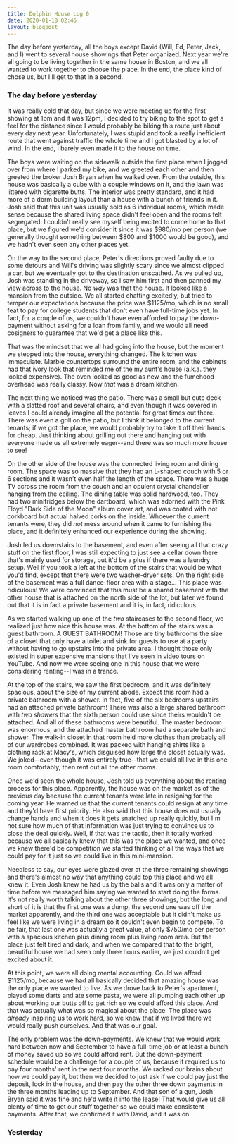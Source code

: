```yaml
---
title: Dolphin House Log 0
date: 2020-01-18 02:46
layout: blogpost
---
```


The day before yesterday, all the boys except David (Will, Ed, Peter, Jack, and I) went to several house showings that Peter organized. Next year we're all going to be living together in the same house in Boston, and we all wanted to work together to choose the place. In the end, the place kind of chose us, but I'll get to that in a second.

### The day before yesterday

It was really cold that day, but since we were meeting up for the first showing at 1pm and it was 12pm, I decided to try biking to the spot to get a feel for the distance since I would probably be biking this route just about every day next year. Unfortunately, I was stupid and took a really inefficient route that went against traffic the whole time and I got blasted by a lot of wind. In the end, I barely even made it to the house on time.

The boys were waiting on the sidewalk outside the first place when I jogged over from where I parked my bike, and we greeted each other and then greeted the broker Josh Bryan when he walked over. From the outside, this house was basically a cube with a couple windows on it, and the lawn was littered with cigarette butts. The interior was pretty standard, and it had more of a dorm building layout than a house with a bunch of friends in it. Josh said that this unit was usually sold as 6 individual rooms, which made sense because the shared living space didn't feel open and the rooms felt segregated. I couldn't really see myself being excited to come home to that place, but we figured we'd consider it since it was $980/mo per person (we generally thought something between $800 and $1000 would be good), and we hadn't even seen any other places yet.

On the way to the second place, Peter's directions proved faulty due to some detours and Will's driving was slightly scary since we almost clipped a car, but we eventually got to the destination unscathed. As we pulled up, Josh was standing in the driveway, so I saw him first and then panned my view across to the house. No *way* was that the house. It looked like a mansion from the outside. We all started chatting excitedly, but tried to temper our expectations because the price was $1125/mo, which is no small feat to pay for college students that don't even have full-time jobs yet. In fact, for a couple of us, we couldn't have even afforded to pay the down-payment without asking for a loan from family, and we would all need cosigners to guarantee that we'd get a place like this.

That was the mindset that we all had going into the house, but the moment we stepped into the house, everything changed. The kitchen was immaculate. Marble countertops surround the entire room, and the cabinets had that ivory look that reminded me of the my aunt's house (a.k.a. they looked expensive). The oven looked as good as new and the fumehood overhead was really classy. Now *that* was a dream kitchen. 

The next thing we noticed was the patio. There was a small but cute deck with a slatted roof and several chairs, and even though it was covered in leaves I could already imagine all the potential for great times out there. There was even a grill on the patio, but I think it belonged to the current tenants; if we got the place, we would probably try to take it off their hands for cheap. Just thinking about grilling out there and hanging out with everyone made us all extremely eager--and there was so much more house to see!

On the other side of the house was the connected living room and dining room. The space was so massive that they had an L-shaped couch with 5 or 6 sections and it wasn't even half the length of the space. There was a huge TV across the room from the couch and an opulent crystal chandelier hanging from the ceiling. The dining table was solid hardwood, too. They had two minifridges below the dartboard, which was adorned with the Pink Floyd "Dark Side of the Moon" album cover art, and was coated with not corkboard but actual halved corks on the inside. Whoever the current tenants were, they did *not* mess around when it came to furnishing the place, and it definitely enhanced our experience during the showing.

Josh led us downstairs to the basement, and even after seeing all that crazy stuff on the first floor, I was still expecting to just see a cellar down there that's mainly used for storage, but it'd be a plus if there was a laundry setup. Well if you took a left at the bottom of the stairs that would be what you'd find, except that there were two washer-dryer sets. On the right side of the basement was a full dance-floor area with a stage... This place was ridiculous! We were convinced that this must be a shared basement with the other house that is attached on the north side of the lot, but later we found out that it is in fact a private basement and it is, in fact, ridiculous.

As we started walking up one of the *two* staircases to the second floor, we realized just how nice this house was. At the bottom of the stairs was a guest bathroom. A GUEST BATHROOM! Those are tiny bathrooms the size of a closet that only have a toilet and sink for guests to use at a party without having to go upstairs into the private area. I thought those only existed in super expensive mansions that I've seen in video tours on YouTube. And now we were seeing one in this house that we were considering renting--I was in a trance.

At the top of the stairs, we saw the first bedroom, and it was definitely spacious, about the size of my current abode. Except this room had a private bathroom with a shower. In fact, five of the six bedrooms upstairs had an attached private bathroom! There was also a large shared bathroom with *two showers* that the sixth person could use since theirs wouldn't be attached. And all of these bathrooms were beautiful. The master bedroom was enormous, and the attached master bathroom had a separate bath and shower. The walk-in closet in that room held more clothes than probably all of our wardrobes combined. It was packed with hanging shirts like a clothing rack at Macy's, which disguised how large the closet actually was. We joked--even though it was entirely true--that we could all live in this one room comfortably, then rent out all the other rooms.

Once we'd seen the whole house, Josh told us everything about the renting process for this place. Apparently, the house was on the market as of the previous day because the current tenants were late in resigning for the coming year. He warned us that the current tenants could resign at any time and they'd have first priority. He also said that this house does *not* usually change hands and when it does it gets snatched up really quickly, but I'm not sure how much of that information was just trying to convince us to close the deal quickly. Well, if that was the tactic, then it totally worked because we all basically knew that this was the place we wanted, and once we knew there'd be competition we started thinking of all the ways that we could pay for it just so we could live in this mini-mansion.

Needless to say, our eyes were glazed over at the three remaining showings and there's almost no way that anything could top this place and we all knew it. Even Josh knew he had us by the balls and it was only a matter of time before we messaged him saying we wanted to start doing the forms. It's not really worth talking about the other three showings, but the long and short of it is that the first one was a dump, the second one was off the market apparently, and the third one was acceptable but it didn't make us feel like we were living in a dream so it couldn't even begin to compete. To be fair, that last one was actually a great value, at only $750/mo per person with a spacious kitchen plus dining room plus living room area. But the place just felt tired and dark, and when we compared that to the bright, beautiful house we had seen only three hours earlier, we just couldn't get excited about it.

At this point, we were all doing mental accounting. Could we afford $1125/mo, because we had all basically decided that amazing house was the only place we wanted to live. As we drove back to Peter's apartment, played some darts and ate some pasta, we were all pumping each other up about working our butts off to get rich so we could afford this place. And that was actually what was so magical about the place: The place was *already* inspiring us to work hard, so we knew that if we lived there we would really push ourselves. And that was our goal.

The only problem was the down-payments. We knew that we would work hard between now and September to have a full-time job or at least a bunch of money saved up so we could afford rent. But the down-payment schedule would be a challenge for a couple of us, because it required us to pay four months' rent in the next four months. We racked our brains about how we could pay it, but then we decided to just ask if we could pay just the deposit, lock in the house, and then pay the other three down payments in the three months leading up to September. And that son of a gun, Josh Bryan said it was fine and he'd write it into the lease! That would give us all plenty of time to get our stuff together so we could make consistent payments. After that, we confirmed it with David, and it was on.

### Yesterday

